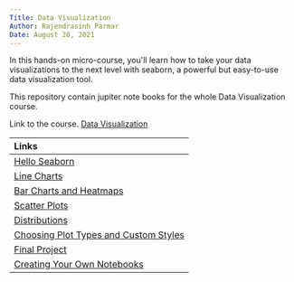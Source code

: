 ```yaml
---
Title: Data Visualization
Author: Rajendrasinh Parmar
Date: August 20, 2021
---
```


In this hands-on micro-course, you'll learn how to take your data visualizations to the next level with seaborn, a powerful but easy-to-use data visualization tool. 

This repository contain jupiter note books for the whole Data Visualization course.

Link to the course. [Data Visualization](https://www.kaggle.com/learn/data-visualization)

| Links                                                                                 |
|:--------------------------------------------------------------------------------------|
|  [Hello Seaborn](./01_Hello_Seaborn)                                                  |
|  [Line Charts](./02_Line_Charts)                                                      |
|  [Bar Charts and Heatmaps](./03_Bar_Charts_and_Heatmaps)                              |
|  [Scatter Plots](./04_Scatter_Plots)                                                  |
|  [Distributions](./05_Distributions)                                                  |
|  [Choosing Plot Types and Custom Styles](./06_Choosing_Plot_Types_and_Custom_Styles)  |
|  [Final Project](./07_Final_Project)                                                  |
|  [Creating Your Own Notebooks](./08_Creating_Your_Own_Notebooks)                      |